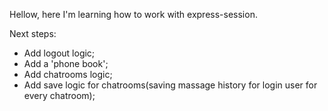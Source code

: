 Hellow, here I'm learning how to work with express-session.

Next steps:
- Add logout logic;
- Add a 'phone book';
- Add chatrooms logic;
- Add save logic for chatrooms(saving massage history for login user for every chatroom);
